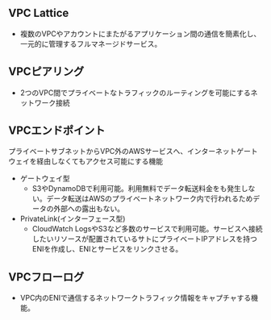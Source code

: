## VPC Lattice

- 複数のVPCやアカウントにまたがるアプリケーション間の通信を簡素化し、一元的に管理するフルマネージドサービス。

## VPCピアリング

- 2つのVPC間でプライベートなトラフィックのルーティングを可能にするネットワーク接続

## VPCエンドポイント

プライベートサブネットからVPC外のAWSサービスへ、インターネットゲートウェイを経由しなくてもアクセス可能にする機能

- ゲートウェイ型
    - S3やDynamoDBで利用可能。利用無料でデータ転送料金をも発生しない。データ転送はAWSのプライベートネットワーク内で行われるためデータの外部への露出もない。
- PrivateLink(インターフェース型)
    - CloudWatch LogsやS3など多数のサービスで利用可能。サービスへ接続したいリソースが配置されているサトにプライベートIPアドレスを持つENIを作成し、ENIとサービスをリンクさせる。

## VPCフローログ

- VPC内のENIで通信するネットワークトラフィック情報をキャプチャする機能。
